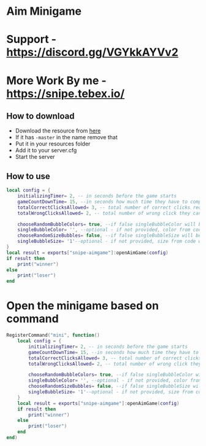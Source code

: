 # Aim Minigame

# Support - https://discord.gg/VGYkkAYVv2
# More Work By me - https://snipe.tebex.io/

## How to download

- Download the resource from [here](https://github.com/snipe-scripts/snipe-aimgame/archive/refs/heads/master.zip)
- If it has `-master` in the name remove that
- Put it in your resources folder
- Add it to your server.cfg
- Start the server

## How to use

```lua
local config = {
    initializingTimer= 2, -- in seconds before the game starts
    gameCountDownTime= 15, --in seconds how much time they have to complete the game
    totalCorrectClicksAllowed= 3, -- total number of correct clicks required to win
    totalWrongClicksAllowed= 2, -- total number of wrong click they can do before losing

    chooseRandomBubbleColors= true, --if false singleBubbleColor will be given if provided else color from code used 
    singleBubbleColor= '', --optional - if not provided, color from code will be used
    chooseRandomSizeBubbles= false, --if false singleBubbleSize will be given if provided else size from code used 
    singleBubbleSize= '1'--optional - if not provided, size from code will be used -> value should be integer values from 1 to 3
}
local result = exports["snipe-aimgame"]:openAimGame(config)
if result then
    print("winner")
else
    print("loser")
end
```

# Open the minigame based on command

```lua
RegisterCommand("mini", function()
    local config = {
        initializingTimer= 2, -- in seconds before the game starts
        gameCountDownTime= 15, --in seconds how much time they have to complete the game
        totalCorrectClicksAllowed= 3, -- total number of correct clicks required to win
        totalWrongClicksAllowed= 2, -- total number of wrong click they can do before losing

        chooseRandomBubbleColors= true, --if false singleBubbleColor will be given if provided else color from code used 
        singleBubbleColor= '', --optional - if not provided, color from code will be used
        chooseRandomSizeBubbles= false, --if false singleBubbleSize will be given if provided else size from code used 
        singleBubbleSize= '1'--optional - if not provided, size from code will be used -> value should be integer values from 1 to 3
    }
    local result = exports["snipe-aimgame"]:openAimGame(config)
    if result then
        print("winner")
    else
        print("loser")
    end
end)
```